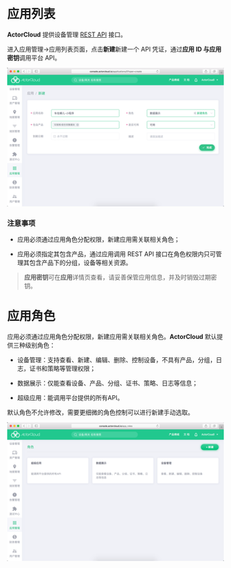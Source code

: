 # 应用列表

**ActorCloud** 提供设备管理 [REST API](/rest/rest.md) 接口。

进入应用管理->应用列表页面，点击**新建**新建一个 API 凭证，通过**应用 ID **与**应用密钥**调用平台 API。

![app_details](_assets/app_details.png)


### 注意事项

- 应用必须通过应用角色分配权限，新建应用需关联相关角色；

- 应用必须指定其包含产品，通过应用调用 REST API 接口在角色权限内只可管理其包含产品下的分组，设备等相关资源。


> **应用密钥**可在**应用**详情页查看，请妥善保管应用信息，并及时销毁过期密钥。



# 应用角色

应用必须通过应用角色分配权限，新建应用需关联相关角色。**ActorCloud** 默认提供三种级别角色：

- 设备管理：支持查看、新建、编辑、删除、控制设备，不具有产品，分组，日志，证书和策略等管理权限；

- 数据展示：仅能查看设备、产品、分组、证书、策略、日志等信息；

- 超级应用：能调用平台提供的所有API。

默认角色不允许修改，需要更细微的角色控制可以进行新建手动选取。

![app_roles](_assets/app_roles.png)